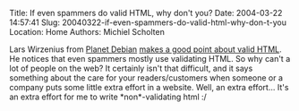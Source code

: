 Title: If even spammers do valid HTML, why don't you?
Date: 2004-03-22 14:57:41
Slug: 20040322-if-even-spammers-do-valid-html-why-don-t-you
Location: Home
Authors: Michiel Scholten

<p>Lars Wirzenius from <a href="http://planet.debian.net/">Planet Debian</a> <a href="http://liw.iki.fi/liw/log/2004-03.html#20040321f">makes a good point about valid HTML</a>. He notices that even spammers mostly use validating HTML. So why can't a lot of people on the web? It certainly isn't that difficult, and it says something about the care for your readers/customers when someone or a company puts some little extra effort in a website. Well, an extra effort... It's an extra effort for me to write *non*-validating html :/</p>